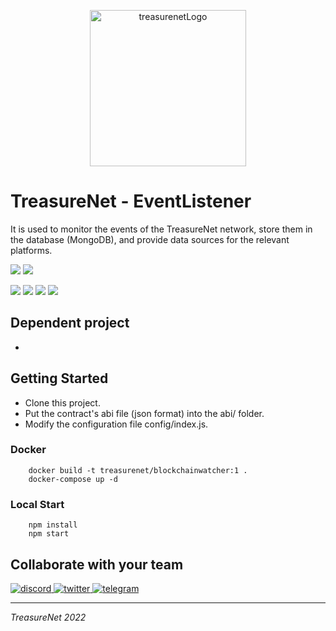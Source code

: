 <p align="center">
  <a href="https://treasurenet.io">
    <img alt="treasurenetLogo" src="https://raw.githubusercontent.com/wiki/treasurenetprotocol/treasurenet/images/logo.png" width="250" />
  </a>
</p>

# TreasureNet - EventListener

It is used to monitor the events of the TreasureNet network, store them in the database (MongoDB), and provide data sources for the relevant platforms.

![](https://img.shields.io/badge/Node.js-43853D?style=for-the-badge&logo=node.js&logoColor=white)
![](https://img.shields.io/badge/MongoDB-4EA94B?style=for-the-badge&logo=mongodb&logoColor=white)

![](https://badgen.net/github/license/treasurenetprotocol/eventlistener)
![](https://badgen.net/github/last-commit/treasurenetprotocol/eventlistener)
![](https://badgen.net/github/tag/treasurenetprotocol/eventlistener)
![](https://badgen.net/github/stars/treasurenetprotocol/eventlistener)


## Dependent project

- 

## Getting Started

- Clone this project.
- Put the contract's abi file (json format) into the abi/ folder.
- Modify the configuration file config/index.js.

### Docker

```shell
    docker build -t treasurenet/blockchainwatcher:1 .
    docker-compose up -d
```

### Local Start

```shell
    npm install
    npm start
```

## Collaborate with your team

<a href="https://discord.com/channels/990530508834340905/990530510746964004">
    <img alt="discord" src="https://badgen.net/badge/icon/discord?icon=discord&label" />
</a>
<a href="https://twitter.com/treasurenet_io">
    <img alt="twitter" src="https://badgen.net/badge/icon/twitter?icon=twitter&label" />
</a>
<a href="https://t.me/+hN6G5mGAlD8xMmI5">
    <img alt="telegram" src="https://badgen.net/badge/icon/telegram?icon=telegram&label" />
</a>

-----

_TreasureNet 2022_
